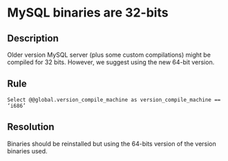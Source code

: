 # MySQL binaries are 32-bits

## Description
Older version MySQL server (plus some custom compilations) might be compiled for 32 bits.
However, we suggest using the new 64-bit version. 


## Rule
`Select @@global.version_compile_machine as version_compile_machine == ‘i686’`


## Resolution
Binaries should be reinstalled but using the 64-bits version of the version binaries used.
